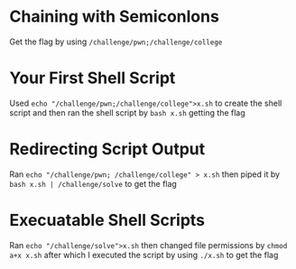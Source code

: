 # Chaining with Semiconlons
Get the flag by using `/challenge/pwn;/challenge/college`

# Your First Shell Script
Used `echo "/challenge/pwn;/challenge/college">x.sh` to create the shell script and then ran the shell script by `bash x.sh` getting the flag

# Redirecting Script Output
Ran `echo "/challenge/pwn; /challenge/college" > x.sh` then piped it by `bash x.sh | /challenge/solve` to get the flag

# Execuatable Shell Scripts
Ran `echo "/challenge/solve">x.sh` then changed file permissions by  `chmod a+x x.sh` after which I executed the script by using `./x.sh` to get the flag
